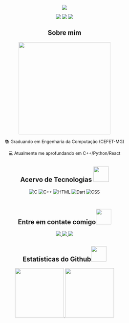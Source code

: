 <p align="center">
<img src="imgs/banner-celso.png" width=""/> 
</p>

<p align="center">
 <!-- <img src="https://badges.pufler.dev/visits/celzin/celzin"/> -->
 <img src="https://badges.pufler.dev/years/celzin/?style=for-the-badge&color=blue"/>
 <img src="https://badges.pufler.dev/repos/celzin/?style=for-the-badge&color=blue"/>
 <img src="https://badges.pufler.dev/commits/monthly/celzin/?style=for-the-badge&color=blue" />
</p>

<h2 align="center">Sobre mim</h2>
<p align="center">
<img src="imgs/sweaty-speedrunner.gif" width="300"/> 
</p>

<div align="center" >
📚 Graduando em Engenharia da Computação (CEFET-MG)

💻 Atualmente me aprofundando em C++/Python/React
</div>

<h2 align="center"> Acervo de Tecnologias <img src="https://media.giphy.com/media/WFZvB7VIXBgiz3oDXE/giphy.gif" width="50"></h2>

<div align="center"style="display: inline_block">
<img align="center" alt="C" src="https://img.shields.io/badge/C-00599C?style=for-the-badge&logo=c&logoColor=white" />
<img align="center" alt="C++" src="https://img.shields.io/badge/C%2B%2B-00599C?style=for-the-badge&logo=c%2B%2B&logoColor=white" />
<img align="center" alt="HTML" src="https://img.shields.io/badge/HTML-239120?style=for-the-badge&logo=html5&logoColor=white" />
<img align="center" alt="Dart" src="https://img.shields.io/badge/Dart-0175C2?style=for-the-badge&logo=dart&logoColor=white" />
<img align="center" alt="CSS" src="https://img.shields.io/badge/CSS-239120?&style=for-the-badge&logo=css3&logoColor=white" />
</div><br/>
<h2 align="center">Entre em contate comigo<img src="https://media0.giphy.com/media/jqNPzdTTxQfOgOqpO4/source.gif" width="50"></h2>

<p align="center">
<a href="https://www.linkedin.com/in/celsovinicius23/">
 <img src="https://img.shields.io/badge/-celsovinicius23-blue?style=for-the-badge&logo=Linkedin&logoColor=white&link=https://www.linkedin.com/in/celsovinicius23"/>
</a>
<a href="mailto: celso.23@aluno.cefetmg.br">
 <img src="https://img.shields.io/badge/-celso.23-c14438?style=for-the-badge&logo=Gmail&logoColor=white&link=mailto:celso.23@aluno.cefetmg.br"/>
</a>
 <a href="https://t.me/celso_vsf">
 <img src=" https://img.shields.io/badge/celsovsf-2CA5E0?style=for-the-badge&logo=telegram&logoColor=whitelink=https://t.me/celso_vsf"/>
</a>
</p>


<h2 align="center">
  Estatísticas do Github<img src="https://media.giphy.com/media/VgCDAzcKvsR6OM0uWg/giphy.gif" width="50">
</h2>

<div align="center">
  <a href="https://github.com/celzin">
  <img height="160em" src="https://github-readme-stats.vercel.app/api?username=celzin&show_icons=true&theme=prussian&include_all_commits=true&count_private=true"/>
  <img height="160em" src="https://github-readme-stats.vercel.app/api/top-langs/?username=celzin&layout=compact&langs_count=7&theme=prussian"/>
</div>

